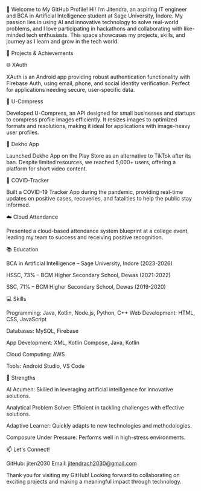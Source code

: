 👋 Welcome to My GitHub Profile!
Hi! I’m Jitendra, an aspiring IT engineer and BCA in Artificial Intelligence student at Sage University, Indore. My passion lies in using AI and innovative technology to solve real-world problems, and I love participating in hackathons and collaborating with like-minded tech enthusiasts. This space showcases my projects, skills, and journey as I learn and grow in the tech world.

🔭 Projects & Achievements

🌐 XAuth

XAuth is an Android app providing robust authentication functionality with Firebase Auth, using email, phone, and social identity verification. Perfect for applications needing secure, user-specific data.

📲 U-Compress

Developed U-Compress, an API designed for small businesses and startups to compress profile images efficiently. It resizes images to optimized formats and resolutions, making it ideal for applications with image-heavy user profiles.

🎥 Dekho App

Launched Dekho App on the Play Store as an alternative to TikTok after its ban. Despite limited resources, we reached 5,000+ users, offering a platform for short video content.

🦠 COVID-Tracker

Built a COVID-19 Tracker App during the pandemic, providing real-time updates on positive cases, recoveries, and fatalities to help the public stay informed.

☁️ Cloud Attendance

Presented a cloud-based attendance system blueprint at a college event, leading my team to success and receiving positive recognition.

📚 Education

BCA in Artificial Intelligence – Sage University, Indore (2023-2026)

HSSC, 73% – BCM Higher Secondary School, Dewas (2021-2022)

SSC, 71% – BCM Higher Secondary School, Dewas (2019-2020)


💻 Skills

Programming: Java, Kotlin, Node.js, Python, C++
Web Development: HTML, CSS, JavaScript

Databases: MySQL, Firebase

App Development: XML, Kotlin Compose, Java, Kotlin

Cloud Computing: AWS

Tools: Android Studio, VS Code

🌟 Strengths

AI Acumen: Skilled in leveraging artificial intelligence for innovative solutions.

Analytical Problem Solver: Efficient in tackling challenges with effective solutions.

Adaptive Learner: Quickly adapts to new technologies and methodologies.

Composure Under Pressure: Performs well in high-stress environments.

📫 Let's Connect!

GitHub: jiten2030
Email: jitendrach2030@gmail.com

Thank you for visiting my GitHub! Looking forward to collaborating on exciting projects and making a meaningful impact through technology.
